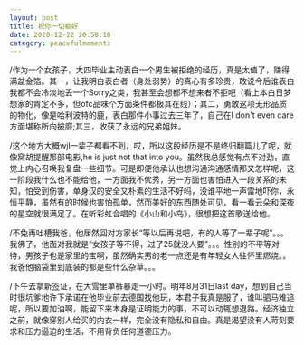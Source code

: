 ```yaml
---
layout: post
title: 祝你一切都好
date: 2020-12-22 20:58:18
category: peacefulmoments
---   
```

​/作为一个女孩子，大四毕业主动表白一个男生被拒绝的经历，真是太值了，赚得满盆金箔。其一，让我明白表白者（身处弱势）的真心有多珍贵，敢说今后谁表白我都不会冷淡地丢一个Sorry之类，我甚至会想都不想来者不拒吧（看上本白日梦想家的肯定不多，但ofc品味个方面条件都极其在线）；其二，勇敢这项无形品质的物化，像是哈利波特的鹿，表白那件小事过去三年了，自己在I don't even care方面堪称所向披靡;其三，收获了永远的兄弟姐妹。

/这个地方大概wjl一辈子都看不到，哎，所以这段经历是不是终归翻篇儿了呢，就像窝胡提醒那部电影,he is just not that into you。虽然我总感觉有点不对劲，直觉上内心召唤我复盘一些细节。可是即便他承认也想沟通沟通感情那又怎样呢，这一阶段我什么也不能给他，一方面我不优秀，另一方面也害怕进入一段关系的未知，怕受到伤害，单身汉的安全又朴素的生活不好吗，没谁平地一声雷地吓你，永恒平静，虽然有的时候也害怕孤单，然而美好的东西随处可见，看一看云朵和深夜的星空就很满足了。在听彩虹合唱的《小山和小岛》，很想把这首歌送给他。

/不免再吐槽我爸，他居然回对方家长“等以后再说吧，有的人等了一辈子呢”。。。我佛了，他面对我就是“女孩子等不得，过了25就没人要”。。。性别的不平等对待，男孩子也是家里的宝啊，虽然确实男的老一点还是有年轻女人往怀里燃烧。。我爸他脑袋里到底装的都是些什么杂草。。。

/下午去拿新签证，在大雪里单裤暴走一小时。明年8月31日last day，想到自己当时很坑爹地许下承诺在他毕业前去德国找他玩，本君子我真是服了，谁叫驷马难追呢，所以要加油啊，能留下来本身是证明能力的事，不可以动辄想退路。经济独立之前，就像穿别人给买的内衣一样，完全没有隐私和自由。真是渴望没有人苛刻要求和压力逼迫的生活，不用背负任何道德压力。
